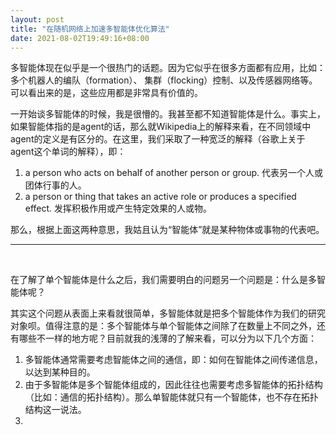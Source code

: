 ```yaml
---
layout: post
title: "在随机网络上加速多智能体优化算法"
date: 2021-08-02T19:49:16+08:00
---
```




多智能体现在似乎是一个很热门的话题。因为它似乎在很多方面都有应用，比如：多个机器人的编队（formation）、 集群（flocking）控制、以及传感器网络等。可以看出来的是，这些应用都是非常具有价值的。

一开始谈多智能体的时候，我是很懵的。我甚至都不知道智能体是什么。事实上，如果智能体指的是agent的话，那么就Wikipedia上的解释来看，在不同领域中agent的定义是有区分的。在这里，我们采取了一种宽泛的解释（谷歌上关于agent这个单词的解释），即：

1. a person who acts on behalf of another person or group.  代表另一个人或团体行事的人。
2. a person or thing that takes an active role or produces a specified effect.  发挥积极作用或产生特定效果的人或物。

那么，根据上面这两种意思，我姑且认为“智能体”就是某种物体或事物的代表吧。

---

<br/>

在了解了单个智能体是什么之后，我们需要明白的问题另一个问题是：什么是多智能体呢？

其实这个问题从表面上来看就很简单，多智能体就是把多个智能体作为我们的研究对象呗。值得注意的是：多个智能体与单个智能体之间除了在数量上不同之外，还有哪些不一样的地方呢？目前就我的浅薄的了解来看，可以分为以下几个方面：

1. 多智能体通常需要考虑智能体之间的通信，即：如何在智能体之间传递信息，以达到某种目的。
2. 由于多智能体是多个智能体组成的，因此往往也需要考虑多智能体的拓扑结构（比如：通信的拓扑结构）。那么单智能体就只有一个智能体，也不存在拓扑结构这一说法。
3. 



